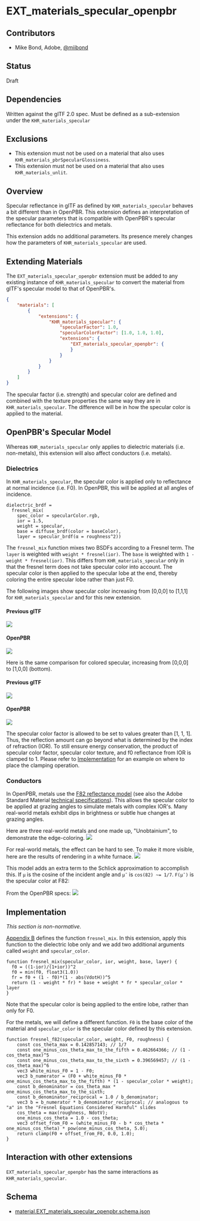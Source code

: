 # EXT\_materials\_specular\_openpbr

## Contributors

- Mike Bond, Adobe, [@miibond](https://github.com/MiiBond)

## Status

Draft

## Dependencies

Written against the glTF 2.0 spec.
Must be defined as a sub-extension under the `KHR_materials_specular`

## Exclusions

- This extension must not be used on a material that also uses `KHR_materials_pbrSpecularGlossiness`.
- This extension must not be used on a material that also uses `KHR_materials_unlit`.

## Overview

Specular reflectance in glTF as defined by `KHR_materials_specular`  behaves a bit different than in OpenPBR. This extension defines an interpretation of the specular parameters that is compatible with OpenPBR's specular reflectance for both dielectrics and metals.

This extension adds no additional parameters. Its presence merely changes how the parameters of `KHR_materials_specular` are used.

## Extending Materials

The `EXT_materials_specular_openpbr` extension must be added to any existing instance of `KHR_materials_specular` to convert the material from glTF's specular model to that of OpenPBR's.

```json
{
    "materials": [
        {
            "extensions": {
                "KHR_materials_specular": {
                    "specularFactor": 1.0,
                    "specularColorFactor": [1.0, 1.0, 1.0],
                    "extensions": {
                        "EXT_materials_specular_openpbr": {
                        }
                    }
                }
            }
        }
    ]
}
```

The specular factor (i.e. strength) and specular color are defined and combined with the texture properties the same way they are in `KHR_materials_specular`. The difference will be in how the specular color is applied to the material.

## OpenPBR's Specular Model

Whereas `KHR_materials_specular` only applies to dielectric materials (i.e. non-metals), this extension will also affect conductors (i.e. metals).

### Dielectrics

In `KHR_materials_specular`, the specular color is applied only to reflectance at normal incidence (i.e. F0). In OpenPBR, this will be applied at all angles of incidence.

```
dielectric_brdf =
  fresnel_mix(
    spec_color = specularColor.rgb,
    ior = 1.5,
    weight = specular,
    base = diffuse_brdf(color = baseColor),
    layer = specular_brdf(α = roughness^2))
```

The `fresnel_mix` function mixes two BSDFs according to a Fresnel term. The `layer` is weighted with `weight * fresnel(ior)`. The `base` is weighted with `1 - weight * fresnel(ior)`. This differs from `KHR_materials_specular` only in that the fresnel term does not take specular color into account. The specular color is then applied to the specular lobe at the end, thereby coloring the entire specular lobe rather than just F0.

The following images show specular color increasing from [0,0,0] to [1,1,1] for `KHR_materials_specular` and for this new extension.

#### Previous glTF
![](figures/defaultDielectricWhite.png)
#### OpenPBR
![](figures/openpbrDielectricWhite.png)

Here is the same comparison for colored specular, increasing from [0,0,0] to [1,0,0] (bottom).

#### Previous glTF
![](figures/defaultDielectricColor.png)
#### OpenPBR
![](figures/openpbrDielectricColor.png)

The specular color factor is allowed to be set to values greater than [1, 1, 1]. Thus, the reflection amount can go beyond what is determined by the index of refraction (IOR). To still ensure energy conservation, the product of specular color factor, specular color texture, and f0 reflectance from IOR is clamped to 1. Please refer to [Implementation](#Implementation) for an example on where to place the clamping operation.

### Conductors

In OpenPBR, metals use the [F82 reflectance model](https://academysoftwarefoundation.github.io/OpenPBR/index.html#model/basesubstrate/metal) (see also the Adobe Standard Material [technical specifications](https://helpx.adobe.com/content/dam/substance-3d/general-knowledge/asm/Adobe%20Standard%20Material%20-%20Technical%20Documentation%20-%20May2023.pdf)).  This allows the specular color to be applied at grazing angles to simulate metals with complex IOR's. Many real-world metals exhibit dips in brightness or subtle hue changes at grazing angles.

Here are three real-world metals and one made up, "Unobtainium", to demonstrate the edge-coloring.
![](figures/openpbrMetals.png)

For real-world metals, the effect can be hard to see. To make it more visible, here are the results of rendering in a white furnace.
![](figures/openpbrMetalsFurnace.png)

This model adds an extra term to the Schlick approximation to accomplish this. If `μ` is the cosine of the incident angle and `μ¯` is `cos(82) ~= 1/7`. `F(μ¯)` is the specular color at F82:

From the OpenPBR specs:
![](figures/F82-formula.jpg)

## Implementation

*This section is non-normative.*

[Appendix B](https://www.khronos.org/registry/glTF/specs/2.0/glTF-2.0.html#appendix-b-brdf-implementation) defines the function `fresnel_mix`. In this extension, apply this function to the dielectric lobe only and we add two additional arguments called `weight` and `specular_color`.

```
function fresnel_mix(specular_color, ior, weight, base, layer) {
  f0 = ((1-ior)/(1+ior))^2
  f0 = min(f0, float3(1.0))
  fr = f0 + (1 - f0)*(1 - abs(VdotH))^5
  return (1 - weight * fr) * base + weight * fr * specular_color * layer
}
```

Note that the specular color is being applied to the entire lobe, rather than only for F0.

For the metals, we will define a different function. `F0` is the base color of the material and `specular_color` is the specular color defined by this extension.

```
function fresnel_f82(specular_color, weight, F0, roughness) {
    const cos_theta_max = 0.142857143; // 1/7
    const one_minus_cos_theta_max_to_the_fifth = 0.462664366; // (1 - cos_theta_max)^5
    const one_minus_cos_theta_max_to_the_sixth = 0.396569457; // (1 - cos_theta_max)^6
    vec3 white_minus_F0 = 1 - F0;
    vec3 b_numerator = (F0 + white_minus_F0 * one_minus_cos_theta_max_to_the_fifth) * (1 - specular_color * weight);
    const b_denominator = cos_theta_max * one_minus_cos_theta_max_to_the_sixth;
    const b_denominator_reciprocal = 1.0 / b_denominator;
    vec3 b = b_numerator * b_denominator_reciprocal; // analogous to "a" in the "Fresnel Equations Considered Harmful" slides
    cos_theta = max(roughness, NdotV);
    one_minus_cos_theta = 1.0 - cos_theta;
    vec3 offset_from_F0 = (white_minus_F0 - b * cos_theta * one_minus_cos_theta) * pow(one_minus_cos_theta, 5.0);
    return clamp(F0 + offset_from_F0, 0.0, 1.0);
}
```

## Interaction with other extensions

`EXT_materials_specular_openpbr` has the same interactions as `KHR_materials_specular`.

## Schema

- [material.EXT_materials_specular_openpbr.schema.json](schema/material.EXT_materials_specular_openpbr.schema.json)

